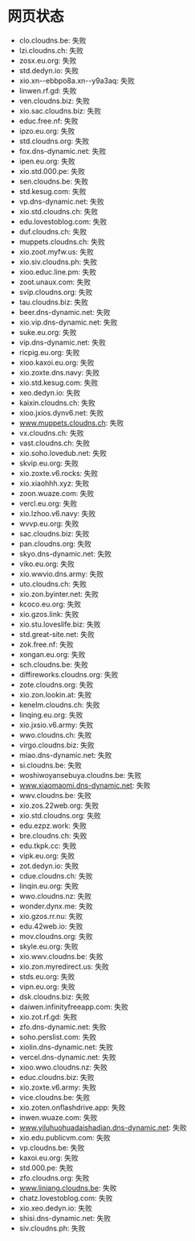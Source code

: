 # 网页状态
- clo.cloudns.be: 失败
- lzi.cloudns.ch: 失败
- zosx.eu.org: 失败
- std.dedyn.io: 失败
- xio.xn--ebbpo8a.xn--y9a3aq: 失败
- linwen.rf.gd: 失败
- ven.cloudns.biz: 失败
- xio.sac.cloudns.biz: 失败
- educ.free.nf: 失败
- ipzo.eu.org: 失败
- std.cloudns.org: 失败
- fox.dns-dynamic.net: 失败
- ipen.eu.org: 失败
- xio.std.000.pe: 失败
- sen.cloudns.be: 失败
- std.kesug.com: 失败
- vp.dns-dynamic.net: 失败
- xio.std.cloudns.ch: 失败
- edu.lovestoblog.com: 失败
- duf.cloudns.ch: 失败
- muppets.cloudns.ch: 失败
- xio.zoot.myfw.us: 失败
- xio.siv.cloudns.ph: 失败
- xioo.educ.line.pm: 失败
- zoot.unaux.com: 失败
- svip.cloudns.org: 失败
- tau.cloudns.biz: 失败
- beer.dns-dynamic.net: 失败
- xio.vip.dns-dynamic.net: 失败
- suke.eu.org: 失败
- vip.dns-dynamic.net: 失败
- ricpig.eu.org: 失败
- xioo.kaxoi.eu.org: 失败
- xio.zoxte.dns.navy: 失败
- xio.std.kesug.com: 失败
- xeo.dedyn.io: 失败
- kaixin.cloudns.ch: 失败
- xioo.jxios.dynv6.net: 失败
- www.muppets.cloudns.ch: 失败
- vx.cloudns.ch: 失败
- vast.cloudns.ch: 失败
- xio.soho.lovedub.net: 失败
- skvip.eu.org: 失败
- xio.zoxte.v6.rocks: 失败
- xio.xiaohhh.xyz: 失败
- zoon.wuaze.com: 失败
- vercl.eu.org: 失败
- xio.lzhoo.v6.navy: 失败
- wvvp.eu.org: 失败
- sac.cloudns.biz: 失败
- pan.cloudns.org: 失败
- skyo.dns-dynamic.net: 失败
- viko.eu.org: 失败
- xio.wwvio.dns.army: 失败
- uto.cloudns.ch: 失败
- xio.zon.byinter.net: 失败
- kcoco.eu.org: 失败
- xio.gzos.link: 失败
- xio.stu.loveslife.biz: 失败
- std.great-site.net: 失败
- zok.free.nf: 失败
- xongan.eu.org: 失败
- sch.cloudns.be: 失败
- diffireworks.cloudns.org: 失败
- zote.cloudns.org: 失败
- xio.zon.lookin.at: 失败
- kenelm.cloudns.ch: 失败
- linqing.eu.org: 失败
- xio.jxsio.v6.army: 失败
- wwo.cloudns.ch: 失败
- virgo.cloudns.biz: 失败
- miao.dns-dynamic.net: 失败
- si.cloudns.be: 失败
- woshiwoyansebuya.cloudns.be: 失败
- www.xiaomaomi.dns-dynamic.net: 失败
- wwv.cloudns.be: 失败
- xio.zos.22web.org: 失败
- xio.std.cloudns.org: 失败
- edu.ezpz.work: 失败
- bre.cloudns.ch: 失败
- edu.tkpk.cc: 失败
- vipk.eu.org: 失败
- zot.dedyn.io: 失败
- cdue.cloudns.ch: 失败
- linqin.eu.org: 失败
- wwo.cloudns.nz: 失败
- wonder.dynx.me: 失败
- xio.gzos.rr.nu: 失败
- edu.42web.io: 失败
- mov.cloudns.org: 失败
- skyle.eu.org: 失败
- xio.wwv.cloudns.be: 失败
- xio.zon.myredirect.us: 失败
- stds.eu.org: 失败
- vipn.eu.org: 失败
- dsk.cloudns.biz: 失败
- daiwen.infinityfreeapp.com: 失败
- xio.zot.rf.gd: 失败
- zfo.dns-dynamic.net: 失败
- soho.perslist.com: 失败
- xiolin.dns-dynamic.net: 失败
- vercel.dns-dynamic.net: 失败
- xioo.wwo.cloudns.nz: 失败
- educ.cloudns.biz: 失败
- xio.zoxte.v6.army: 失败
- vice.cloudns.be: 失败
- xio.zoten.onflashdrive.app: 失败
- inwen.wuaze.com: 失败
- www.yiluhuohuadaishadian.dns-dynamic.net: 失败
- xio.edu.publicvm.com: 失败
- vp.cloudns.be: 失败
- kaxoi.eu.org: 失败
- std.000.pe: 失败
- zfo.cloudns.org: 失败
- www.liniang.cloudns.be: 失败
- chatz.lovestoblog.com: 失败
- xio.xeo.dedyn.io: 失败
- shisi.dns-dynamic.net: 失败
- siv.cloudns.ph: 失败
